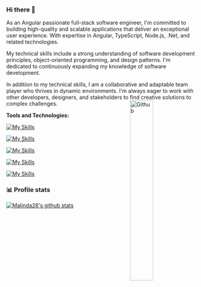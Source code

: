 ### Hi there 👋

<!--
**Malinda28/malinda28** is a ✨ _special_ ✨ repository because its `README.md` (this file) appears on your GitHub profile.


Here are some ideas to get you started:

- 🔭 I’m currently working on ...
- 🌱 I’m currently learning ...
- 👯 I’m looking to collaborate on ...
- 🤔 I’m looking for help with ...
- 💬 Ask me about ...
- 📫 How to reach me: ...
- 😄 Pronouns: ...
- ⚡ Fun fact: ...
-->
As an Angular passionate full-stack software engineer, I'm committed to building high-quality and scalable applications that deliver an exceptional user experience. With expertise in Angular, TypeScript, Node.js, .Net, and related technologies.

My technical skills include a strong understanding of software development principles, object-oriented programming, and design patterns. I'm dedicated to continuously expanding my knowledge of software development. 

In addition to my technical skills, I am a collaborative and adaptable team player who thrives in dynamic environments. I'm always eager to work with other developers, designers, and stakeholders to find creative solutions to complex challenges.
<img width="35%" align="right" alt="Github" src="https://user-images.githubusercontent.com/48678280/88862734-4903af80-d201-11ea-968b-9c939d88a37c.gif" />

<b> Tools and Technologies:</b>
 
 [![My Skills](https://skillicons.dev/icons?i=angular,ts,js,nodejs,rxjs,dotnet,cs)](https://skillicons.dev)
 
 [![My Skills](https://skillicons.dev/icons?i=html,css,sass,bootstrap&theme=light)](https://skillicons.dev)

[![My Skills](https://skillicons.dev/icons?i=aws,azure)](https://skillicons.dev)

[![My Skills](https://skillicons.dev/icons?i=mysql,dynamodb,sqlite)](https://skillicons.dev)

[![My Skills](https://skillicons.dev/icons?i=git,npm,webpack,docker,postman,unity,visualstudio,vscode)](https://skillicons.dev)


### 📊 Profile stats

[![Malinda28's github stats](https://github-readme-stats.vercel.app/api?username=Malinda28&show_icons=true&title_color=fff&icon_color=79ff97&text_color=9f9f9f&bg_color=151515)](https://github.com/SulthanNK/github-readme-stats)
